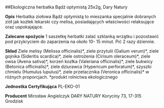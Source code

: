 ##Ekologiczna herbatka Bądź optymistą 25x2g, Dary Natury

**Opis** Herbatka ziołowa Bądź optymistą to mieszanka specjalnie dobranych ziół jak kozłek lekarski czy melisa, posiadających właściwości relaksujące oraz uspokajające.

**Zalecane spożycie** 1 saszetkę herbatki zalać szklanką wrzątku i pozostawić pod przykryciem do zaparzenia na około 10- 15 minut. Pić 2 razy dziennie.

**Skład** Ziele melisy (Melissa officinalis)\*, ziele przytulii (Galium verum)\*, ziele gojnika (Sideritis scardica)\*, ziele ostrożenia (Cirisum oleraceum)\*, ziele owsa (Avena sativa)\*, korzeń kozłka (Valeriana officinalis)\*, ziele bukwicy (Betonica officinalis)\*, ziele dziurawca (Hypericum perforatum)\*, szyszki chmielu (Humulus lupulus)\*, ziele przetacznika (Veronica officinalis)\* w różnych proporcjach.
\*produkt rolnictwa ekologicznego

**Jednostka Certyfikująca** PL-EKO-01

**Producent** Mirosław Angielczyk DARY NATURY
Koryciny 73, 17-315 Grodzisk